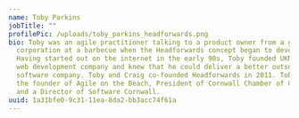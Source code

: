 ```yaml
---
name: Toby Parkins
jobTitle: ""
profilePic: /uploads/toby_parkins_headforwards.png
bio: Toby was an agile practitioner talking to a product owner from a global
  corporation at a barbecue when the Headforwards concept began to develop.
  Having started out on the internet in the early 90s, Toby founded UKNetWeb, a
  web development company and knew that he could deliver a better outsource
  software company. Toby and Craig co-founded Headforwards in 2011. Toby is also
  the founder of Agile on the Beach, President of Cornwall Chamber of Commerce
  and a Director of Software Cornwall.
uuid: 1a31bfe0-9c31-11ea-8da2-bb3acc74f61a
---
```

